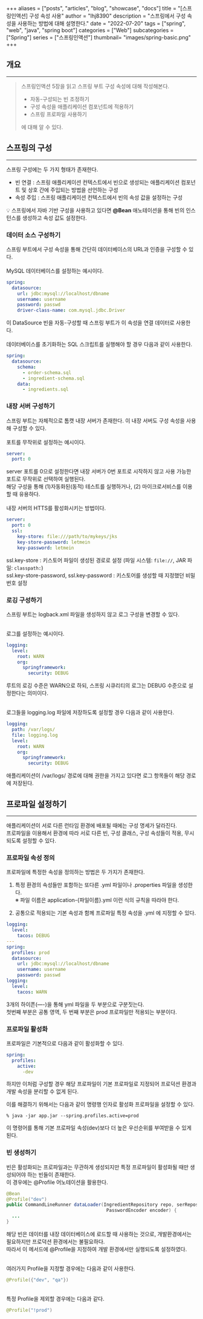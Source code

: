 +++
aliases = ["posts", "articles", "blog", "showcase", "docs"]
title = "[스프링인액션] 구성 속성 사용"
author = "lhj8390"
description = "스프링에서 구성 속성을 사용하는 방법에 대해 설명한다."
date = "2022-07-20"
tags = ["spring", "web", "java", "spring boot"]
categories = ["Web"]
subcategories = ["Spring"]
series = ["스프링인액션"]
thumbnail= "images/spring-basic.png"
+++
## 개요

---

> 스프링인액션 5장을 읽고 스프링 부트 구성 속성에 대해 작성해본다.
> 
> - 자동-구성되는 빈 조정하기
> - 구성 속성을 애플리케이션 컴포넌트에 적용하기
> - 스프링 프로파일 사용하기
>
> 에 대해 알 수 있다.
> 

## 스프링의 구성

---

스프링 구성에는 두 가지 형태가 존재한다.

- 빈 연결 : 스프링 애플리케이션 컨텍스트에서 빈으로 생성되는 애플리케이션 컴포넌트 및 상호 간에 주입되는 방법을 선언하는 구성
- 속성 주입 : 스프링 애플리케이션 컨텍스트에서 빈의 속성 값을 설정하는 구성

<aside>
💡 스프링에서 자바 기반 구성을 사용하고 있다면 <strong>@Bean</strong> 애노테이션을 통해 빈의 인스턴스를 생성하고 속성 값도 설정한다.<br/>

</aside>

### 데이터 소스 구성하기

스프링 부트에서 구성 속성을 통해 간단히 데이터베이스의 URL과 인증을 구성할 수 있다.
<br/><br/>
MySQL 데이터베이스를 설정하는 예시이다.

```yaml
spring:
  datasource:
    url: jdbc:mysql://localhost/dbname
    username: username
    password: passwd
    driver-class-name: com.mysql.jdbc.Driver
```

이 DataSource 빈을 자동-구성할 때 스프링 부트가 이 속성을 연결 데이터로 사용한다.
<br/><br/>
데이터베이스를 초기화하는 SQL 스크립트를 실행해야 할 경우 다음과 같이 사용한다.

```yaml
spring:
  datasource:
    schema: 
      - order-schema.sql
      - ingredient-schema.sql
    data:
      - ingredients.sql
```

### 내장 서버 구성하기

스프링 부트는 자체적으로 톰캣 내장 서버가 존재한다. 이 내장 서버도 구성 속성을 사용해 구성할 수 있다.
<br/><br/>
포트를 무작위로 설정하는 예시이다.

```yaml
server:
  port: 0
```

server 포트를 0으로 설정한다면 내장 서버가 0번 포트로 시작하지 않고 사용 가능한 포트로 무작위로 선택하여 실행된다.<br/>
해당 구성을 통해 (1)<span class="ul">자동화된(동적) 테스트를 실행</span>하거나, (2) <span class="ul">마이크로서비스를 이용</span>할 때 유용하다.
<br/><br/>
내장 서버의 HTTS를 활성화시키는 방법이다.

```yaml
server:
  port: 0
  ssl:
    key-store: file:///path/to/mykeys/jks
    key-store-password: letmein
    key-password: letmein
```

ssl.key-store : 키스토어 파일이 생성된 경로로 설정 (파일 시스템: `file://`, JAR 파일: `classpath:`)<br/>
ssl.key-store-password, ssl.key-password : 키스토어를 생성할 때 지정했던 비밀번호 설정

### 로깅 구성하기

스프링 부트는 logback.xml 파일을 생성하지 않고 로그 구성을 변경할 수 있다.<br/><br/>

로그를 설정하는 예시이다.

```yaml
logging:
  level:
    root: WARN
    org:
      springframework:
        security: DEBUG
```

루트의 로깅 수준은 WARN으로 하되, 스프링 시큐리티의 로그는 DEBUG 수준으로 설정한다는 의미이다.<br/><br/>

로그들을 logging.log 파일에 저장하도록 설정할 경우 다음과 같이 사용한다.

```yaml
logging:
  path: /var/logs/
  file: logging.log
  level:
    root: WARN
    org:
      springframework:
        security: DEBUG
```

애플리케이션이 /var/logs/ 경로에 대해 권한을 가지고 있다면 로그 항목들이 해당 경로에 저장된다.

## 프로파일 설정하기

---

애플리케이션이 서로 다른 런타임 환경에 배포될 때에는 구성 명세가 달라진다.<br/>
프로파일을 이용해서 환경에 따라 서로 다른 빈, 구성 클래스, 구성 속성들이 적용, 무시되도록 설정할 수 있다.

### 프로파일 속성 정의

프로파일에 특정한 속성을 정의하는 방법은 두 가지가 존재한다.

1. 특정 환경의 속성들만 포함하는 또다른 .yml 파일이나 .properties 파일을 생성한다.<br/>
    ※ 파일 이름은 application-{파일이름}.yml 이런 식의 규칙을 따라야 한다.
    
2. 공통으로 적용되는 기본 속성과 함께 프로파일 특정 속성을 .yml 에 지정할 수 있다.

```yaml
logging:
  level:
    tacos: DEBUG
---
spring:
  profiles: prod
  datasource:
    url: jdbc:mysql://localhost/dbname
    username: username
    password: passwd
logging:
  level:
    tacos: WARN
```

3개의 하이픈(—-)을 통해 yml 파일을 두 부분으로 구분짓는다.<br/>
첫번째 부분은 공통 영역, 두 번째 부분은 prod 프로파일만 적용되는 부분이다.

### 프로파일 활성화

프로파일은 기본적으로 다음과 같이 활성화할 수 있다.

```yaml
spring:
  profiles:
    active:
      -dev
```

하지만 이처럼 구성할 경우 해당 프로파일이 기본 프로파일로 지정되어 프로덕션 환경과 개발 속성을 분리할 수 없게 된다.

이를 해결하기 위해서는 다음과 같이 명령행 인자로 활성화 프로파일을 설정할 수 있다.

```shell
% java -jar app.jar --spring.profiles.active=prod
```

이 명령어를 통해 기본 프로파일 속성(dev)보다 더 높은 우선순위를 부여받을 수 있게 된다. 

### 빈 생성하기

빈은 활성화되는 프로파일과는 무관하게 생성되지만 특정 프로파일이 활성화될 때만 생성되어야 하는 빈들이 존재한다.<br/>
이 경우에는 @Profile 어노테이션을 활용한다.

```java
@Bean
@Profile("dev")
public CommandLineRunner dataLoader(IngredientRepository repo, serRepository userRepo, 
                                     PasswordEncoder encoder) {
  ...
}
```

해당 빈은 데이터를 내장 데이터베이스에 로드할 때 사용하는 것으로, 개발환경에서는 필요하지만 프로덕션 환경에서는 불필요하다.<br/>
따라서 이 메서드에 @Profile을 지정하여 개발 환경에서만 실행되도록 설정하였다.<br/><br/>

여러가지 Profile을 지정할 경우에는 다음과 같이 사용한다.

```java
@Profile({"dev", "qa"})
```
<br/>
특정 Profile을 제외할 경우에는 다음과 같다.

```java
@Profile("!prod")
```